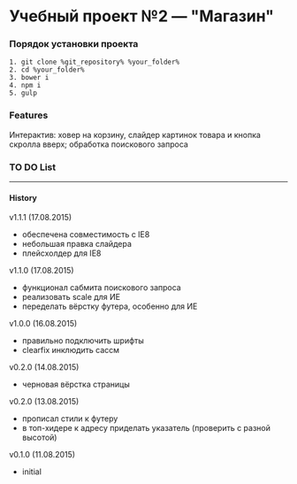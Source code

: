 # Учебный проект №2 — "Магазин"

### Порядок установки проекта

	1. git clone %git_repository% %your_folder%
	2. cd %your_folder%
	3. bower i
	4. npm i
	5. gulp

### Features ###
Интерактив: ховер на корзину, слайдер картинок товара и кнопка скролла вверх; обработка поискового запроса

### TO DO List ###

***

#### History ####
v1.1.1 (17.08.2015)
* обеспечена совместимость с IE8
* небольшая правка слайдера
* плейсхолдер для IE8

v1.1.0 (17.08.2015)
* функционал сабмита поискового запроса
* реализовать scale для ИЕ
* переделать вёрстку футера, особенно для ИЕ

v1.0.0 (16.08.2015)
* правильно подключить шрифты
* clearfix инклюдить сассм

v0.2.0 (14.08.2015)
* черновая вёрстка страницы

v0.2.0 (13.08.2015)
* прописал стили к футеру
* в топ-хидере к адресу приделать указатель (проверить с разной высотой)

v0.1.0 (11.08.2015)
* initial